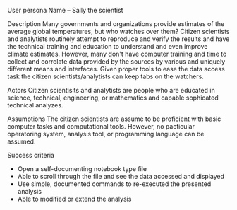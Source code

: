 User persona
Name – Sally the scientist

Description
Many governments and organizations provide estimates of the average global temperatures, but who watches over them? Citizen scientists and analytists routinely attempt to reproduce and verify the results and have the technical training and education to understand and even improve climate estimates. However, many don't have computer training and time to collect and corrolate data provided by the sources by various and uniquely different means and interfaces. Given proper tools to ease the data access task the citizen scientists/analytists can keep tabs on the watchers.

Actors
Citizen scientisits and analytists are people who are educated in science, technical, engineering, or mathematics and capable sophicated technical analyzes.

Assumptions
The citizen scientists are assume to be proficient with basic computer tasks and computational tools. However, no pacticular operatoring system, analysis tool, or programming language can be assumed. 

Success criteria
* Open a self-documenting notebook type file
* Able to scroll through the file and see the data accessed and displayed
* Use simple, documented commands to re-executed the presented analysis
* Able to modified or extend the analysis